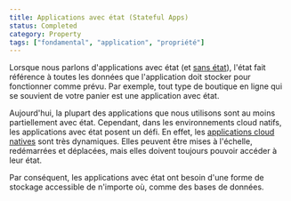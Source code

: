 ```yaml
---
title: Applications avec état (Stateful Apps)
status: Completed
category: Property
tags: ["fondamental", "application", "propriété"]
---
```


Lorsque nous parlons d'applications avec état (et [sans état](/fr/stateless-apps/)),
l'état fait référence à toutes les données que l'application doit stocker pour fonctionner comme prévu.
Par exemple, tout type de boutique en ligne qui se souvient de votre panier est une application avec état.

Aujourd'hui, la plupart des applications que nous utilisons sont au moins partiellement avec état. Cependant, dans les environnements cloud natifs,
les applications avec état posent un défi. En effet, les [applications cloud natives](/fr/cloud-native-apps) sont très dynamiques.
Elles peuvent être mises à l'échelle, redémarrées et déplacées, mais elles doivent toujours pouvoir accéder à leur état.

Par conséquent, les applications avec état ont besoin d'une forme de stockage accessible de n'importe où, comme des bases de données.
